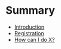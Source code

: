 # Summary

* [Introduction](README.md)
* [Registration](first-question.md)
* [How can I do X?](second-question.md)

